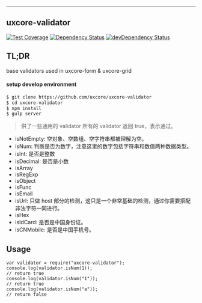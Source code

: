 ---

## uxcore-validator

[![Test Coverage](https://img.shields.io/coveralls/uxcore/uxcore-validator.svg?style=flat-square)](https://coveralls.io/r/uxcore/uxcore-validator?branch=master)
[![Dependency Status](http://img.shields.io/david/uxcore/uxcore-validator.svg?style=flat-square)](https://david-dm.org/uxcore/uxcore-validator)
[![devDependency Status](http://img.shields.io/david/dev/uxcore/uxcore-validator.svg?style=flat-square)](https://david-dm.org/uxcore/uxcore-validator#info=devDependencies)

## TL;DR

base validators used in uxcore-form & uxcore-grid

#### setup develop environment

```sh
$ git clone https://github.com/uxcore/uxcore-validator
$ cd uxcore-validator
$ npm install
$ gulp server
```

> 供了一些通用的 validator
> 所有的 validator 返回 true，表示通过。

* isNotEmpty: 空对象、空数组、空字符串都被理解为空。
* isNum: 判断是否为数字，注意这里的数字包括字符串和数值两种数据类型。
* isInt: 是否是整数
* isDecimal: 是否是小数
* isArray
* isRegExp
* isObject
* isFunc
* isEmail
* isUrl: 只做 host 部分的检测，这只是一个非常基础的检测，通过你需要搭配非法字符一同进行。
* isHex
* isIdCard: 是否是中国身份证。
* isCNMobile: 是否是中国手机号。


## Usage

```
var validator = require("uxcore-validator");
console.log(validator.isNum(1));
// return true
console.log(validator.isNum("1"));
// return true
console.log(validator.isNum("a"));
// return false
```





